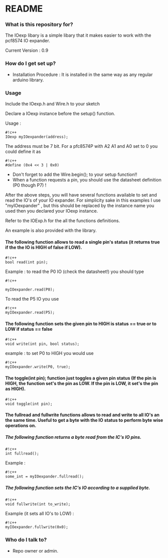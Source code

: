 # README #

### What is this repository for? ###

The IOexp libary is a simple libary that it makes easier to work with the pcf8574 IO expander.

Current Version : 0.9

### How do I get set up? ###

* Installation Procedure : It is installed in the same way as any regular arduino library. 

### Usage ###
  
Include the IOexp.h and Wire.h to your sketch
  
Declare a IOexp instance before the setup() function.

Usage : 

```
#!c++
IOexp myIOexpander(address);

```

The address must be 7 bit. For a pfc8574P with A2 A1 and A0 set to 0 you could define it as 

```
#!c++
#define (0x4 << 3 | 0x0)

```
  
* Don't forget to add the Wire.begin(); to your setup function!!
* When a function requests a pin, you should use the datasheet definition (P0 though P7) !
    
After the above steps, you will have several functions available to set and read the IO's of your IO expander.
For simplicity sake in this examples I use "myIOexpander" , but this should be replaced by the instance name you used then you declared your IOexp instance.

Refer to the IOExp.h for the all the functions definitions.

An example is also provided with the library.


#### The following function allows to read a single pin's status (it returns true if the the IO is HIGH of false if LOW). ####

```
#!c++
bool read(int pin); 

```
    
Example : to read the P0 IO (check the datasheet!) you should type 

```
#!c++

myIOexpander.read(P0);

```

To read the P5 IO you use 

```
#!c++
myIOexpander.read(P5);

```

#### The following function sets the given pin to HIGH is status == true or to LOW if status == false ####
```
#!c++
void write(int pin, bool status);

```

example : to set P0 to HIGH you would use 


```
#!c++
myIOexpander.write(P0, true);

```


#### The toggle(int pin); function just toggles a given pin status (If the pin is HIGH, the function set's the pin as LOW. If the pin is LOW, it set's the pin as HIGH). ####
```
#!c++
void toggle(int pin);

```

#### The fullread and fullwrite functions allows to read and write to all IO's an the same time. Useful to get a byte with the IO status to perform byte wise operations on. ####

##### The following function returns a byte read from the IC's IO pins. #####

```
#!c++
int fullread();

```
     
Example : 

```
#!c++
some_int = myIOexpander.fullread();

```

##### The following function sets the IC's IO according to a supplied byte. #####     

```
#!c++
void fullwrite(int to_write);

```

Example (it sets all IO's to LOW) : 

```
#!c++
myIOexpander.fullwrite(0x0);

```


### Who do I talk to? ###

* Repo owner or admin.